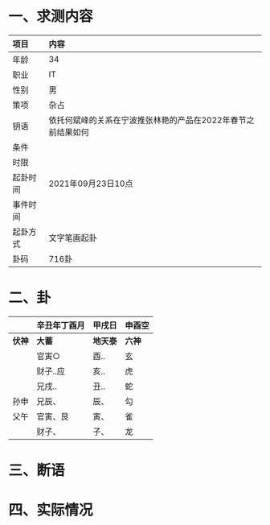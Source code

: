 # 一、求测内容
|项目|内容|
|:-|:-|
|年龄|34|
|职业|IT|
|性别|男|
|策项|杂占|
|钥语|依托何斌峰的关系在宁波推张林艳的产品在2022年春节之前结果如何|
|条件||
|时限||
|起卦时间|2021年09月23日10点|
|事件时间||
|起卦方式|文字笔画起卦|
|卦码|716卦|

# 二、卦
||辛丑年丁酉月|甲戌日|申酉空|
|:-|:-|:-|:-|
|**伏神**|**大蓄**|**地天泰**|**六神**|
||官寅○|酉..|玄|
||财子..应|亥..|虎|
||兄戌..|丑..|蛇|
|孙申|兄辰、|辰、|勾|
|父午|官寅、艮|寅、|雀|
||财子、|子、|龙|


# 三、断语

# 四、实际情况